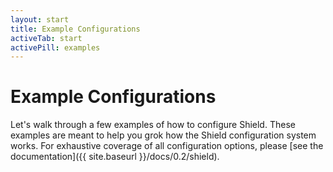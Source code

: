 ```yaml
---
layout: start
title: Example Configurations
activeTab: start
activePill: examples
---
```

# Example Configurations

Let's walk through a few examples of how to configure Shield.  These examples are meant to help you grok how the Shield
configuration system works.  For exhaustive coverage of all configuration options, please
[see the documentation]({{ site.baseurl }}/docs/0.2/shield).
